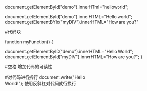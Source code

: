 document.getElementById("demo").innerHTml="helloworld";

document.getElementById("demo").innerHTML="Hello world";
document.getElementBYId("myDIV").innerHTML="How are you?"

#代码块

function myFunction()
{

document.getElementByID("demo").innerHTML="Hello World";
document.getElementById("myDIV").innerHTML="How are you?";
}

#空格
增加代码的可读性

#对代码进行拆行
document.write("Hello\
World!");
使用反斜杠对代码就行换行







